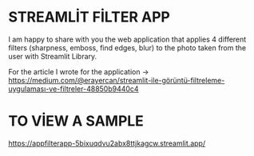 # STREAMLİT FİLTER APP


I am happy to share with you the web application that applies 4 different filters (sharpness, emboss, find edges, blur) to the photo taken from the user with Streamlit Library. 

For the article I wrote for the application -> https://medium.com/@erayercan/streamlit-ile-görüntü-filtreleme-uygulaması-ve-filtreler-48850b9440c4

# TO VİEW A SAMPLE

https://appfilterapp-5bixuqdvu2abx8ttjkagcw.streamlit.app/
